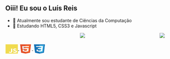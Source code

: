 ## Oiii! Eu sou o Luís Reis

- 🔭 Atualmente sou estudante de Ciências da Computação
- 🌱 Estudando HTML5, CSS3 e Javascript

<div align="center">
  <a href="https://github.com/LuiscarlosReis">
  <img height="180em" src="https://github-readme-stats.vercel.app/api?username=LuiscarlosReis&show_icons=true&theme=dracula&include_all_commits=true&count_private=true"/>
  <img align="right" widht="120" height="120" src="https://github-readme-stats.vercel.app/api/top-langs/?username=LuiscarlosReis&layout=compact&langs_count=7&theme=dracula"/>
</div>
  
  <div style="display: inline_block"><br>
  <img align="center" alt="Luis-Js" height="30" width="40" src="https://raw.githubusercontent.com/devicons/devicon/master/icons/javascript/javascript-plain.svg">
  <img align="center" alt="Luis-HTML" height="30" width="40" src="https://raw.githubusercontent.com/devicons/devicon/master/icons/html5/html5-original.svg">
  <img align="center" alt="Luis-CSS" height="30" width="40" src="https://raw.githubusercontent.com/devicons/devicon/master/icons/css3/css3-original.svg">
</div>
  
  ##

